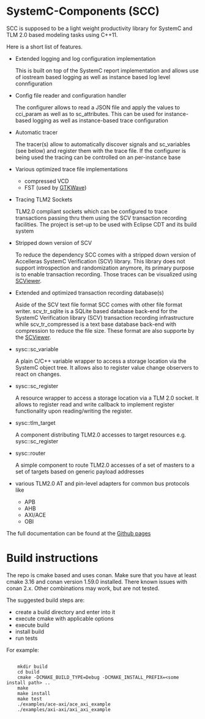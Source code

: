 SystemC-Components (SCC)
========================

SCC is supposed to be a light weight productivity library for SystemC and TLM 2.0 based modeling tasks using C++11.

Here is a short list of features.

* Extended logging and log configuration implementation

  This is built on top of the SystemC report implementation and allows use of iostream based logging as well as instance based log level connfiguration
  
* Config file reader and configuration handler

  The configurer allows to read a JSON file and apply the values to cci_param as well as to sc_attributes. This can be used for instance-based logging as well as instance-based trace configuration
  
* Automatic tracer

  The tracer(s) allow to automatically discover signals and sc_variables (see below) and register them with the trace file. If the configurer is being used the tracing can be controlled on an per-instance base 
  
* Various optimized trace file implementations   
  * compressed VCD
  * FST (used by [GTKWave](http://gtkwave.sourceforge.net/))

* Tracing TLM2 Sockets

  TLM2.0 compliant sockets which can be configured to trace transactions passing thru them using the SCV transaction recording facilities. The project is set-up to be used with Eclipse CDT and its build system

* Stripped down version of SCV

  To reduce the dependency SCC comes with a stripped down version of Accelleras SystemC Verification (SCV) library. This library does not support introspection and randomization anymore, its primary purpose is to enable transaction recording. Those traces can be visualized using [SCViewer](https://minres.github.io/SCViewer/).

* Extended and optimized transaction recording database(s)

  Aside of the SCV text file format SCC comes with other file format writer. scv_tr_sqlite is a SQLite based database back-end for the SystemC Verification library (SCV) transaction recording infrastructure while scv_tr_compressed is a text base database back-end with compression to reduce the file size. These format are also supporte by the [SCViewer](https://minres.github.io/SCViewer/).

* sysc::sc_variable

  A plain C/C++ variable wrapper to access a storage location via the SystemC object tree. It allows also to register value change observers to react on changes.
  
* sysc::sc_register

  A resource wrapper to access a storage location via a TLM 2.0 socket. It allows to register read and write callback to implement register functionality upon reading/writing the register.
  
* sysc::tlm_target

  A component distributing TLM2.0 accesses to target resources e.g. sysc::sc_register
  
* sysc::router

  A simple component to route TLM2.0 accesses of a set of masters to a set of targets based on generic payload addresses
  
* various TLM2.0 AT and pin-level adapters for common bus protocols like
  * APB
  * AHB
  * AXI/ACE
  * OBI

The full documentation can be found at the [Github pages](https://minres.github.io/SystemC-Components/)

Build instructions
==================

The repo is cmake based and uses conan. Make sure that you have at least cmake 3.16 and conan version 1.59.0 installed. There known issues with conan 2.x. Other combinations may work, but are not tested.

The suggested build steps are:

- create a build directory and enter into it
- execute cmake with applicable options 
- execute build
- install build
- run tests

For example:

```

    mkdir build
    cd build
    cmake -DCMAKE_BUILD_TYPE=Debug -DCMAKE_INSTALL_PREFIX=<some install path> ..
    make 
    make install
    make test
    ./examples/ace-axi/ace_axi_example
    ./examples/axi-axi/axi_axi_example

```
